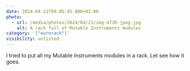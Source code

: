 ```yaml
---
date: 2024-04-21T09:05:45.800+02:00
photo:
  - url: /media/photos/2024/04/21/img-4736-jpeg.jpg
    alt: A rack full of Mutable Instruments modules
category: '["eurorack"]'
visibility: unlisted
---
```


I tried to put all my Mutable Instruments modules in a rack.
Let see how it goes.
